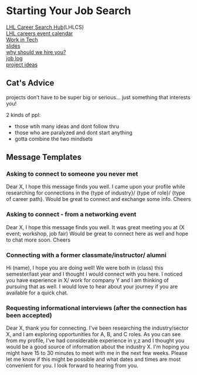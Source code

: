 # Starting Your Job Search
[LHL Career Search Hub](https://lighthouse-labs.github.io/CareerSearchHub/)(LHLCS)  
[LHL careers event calendar](https://calendar.google.com/)  
[Work in Tech](https://www1.communitech.ca/jobs)  
[slides](https://docs.google.com/presentation/d/1ZIJd-BgQsP9xgnMxvEX9gT5GYY__G7t4CheFnxh3uy8/edit#slide=id.g7a884d164a_0_0)  
[why should we hire you?](https://docs.google.com/presentation/d/1V-OPfCKckkwVSFWz59NHwgXzCfV9d6CrpUKXP3uvJIE/edit#slide=id.g10e298c2c6b_0_559)  
[job log](https://docs.google.com/spreadsheets/d/1AoP06JL5dYtQHkUs7VJmwSL_-vYn6dl5kOx_7UAZG7o/edit#gid=1415005436)  
[project ideas](https://hackr.io/blog/full-stack-project-ideas)  

## Cat's Advice
projects don’t have to be super big or serious… just something that interests you!  


2 kinds of ppl:
 - those wtih many ideas and dont follow thru
 - those who are paralyzed and dont start anything
 - gotta combine the two mindsets

## Message Templates

### Asking to connect to someone you never met
Dear X, I hope this message finds you well. I came upon your profile while researching for connections in the {type of industry}/ {type of role}/ {type of career path}. Would be great to connect and exchange some info. Cheers


### Asking to connect - from a networking event
Dear X, I hope this message finds you well. It was great meeting you at (X event; workshop, job fair) Would be great to connect here as well and hope to chat more soon. Cheers


### Connecting with a former classmate/instructor/ alumni
Hi (name), I hope you are doing well! We were both in (class) this semester/last year and I thought I would connect with you here. I noticed you have experience in X/ work for company Y and I am thinking of pursuing that as well. I would love to hear about your journey if you are available for a quick chat.


### Requesting informational interviews (after the connection has been accepted)
Dear X, thank you for connecting. I've been researching the industry/sector X, and I am exploring opportunities for A, B, and C roles. As you can see from my profile, I've had considerable experience in y,z and I thought you would be a good source of information about the industry X. I'm hoping you might have 15 to 30 minutes to meet with me in the next few weeks. Please let me know if this might be possible and what dates and times are most convenient for you. I look forward to hearing from you.
